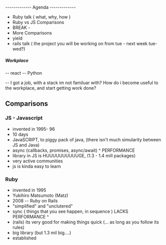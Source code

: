 ------------- Agenda -------------

- Ruby talk ( what, why, how )
- Ruby vs JS Comparisons
- BREAK - 
- More Comparisons
- yield
- rails talk ( the project you will be working on from tue - next week tue-wed?)

##### Workplace

-- react 
-- Python

-- I got a job, with a stack im not familuar with? How do i become useful to the workplace, and start getting work done?

## Comparisons

### JS - Javascript

- invented in 1995- 96 
- 10 days 
-  JavaSCRIPT, to piggy pack of java, (there isn't much simularity between JS and Java)
- async (callbacks, promises, async/await)
^ PERFORMANCE
- library in JS is HUUUUUUUUUUGE, (1.3 - 1.4 mill packages)
- very active communities 
- js is kinda easy to learn

### Ruby 

- invented in 1995
- Yukihiro Matsumoto (Matz)
- 2008 -- Ruby on Rails 
- "simplified" and "unclutered"
- sync ( things that you see happen, in sequence )
LACKS PERFORMANCE ^ 
- (rails) its very good for making things quick (... as long as you follow its rules)
- big library (but 1.3 mil big....)
- established
